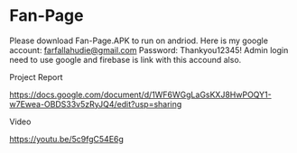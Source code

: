 # Fan-Page

Please download Fan-Page.APK to run on andriod.
Here is my google account:  farfallahudie@gmail.com Password: Thankyou12345!
Admin login need to use google and firebase is link with this accound also. 



Project Report

https://docs.google.com/document/d/1WF6WGgLaGsKXJ8HwPOQY1-w7Ewea-OBDS33v5zRyJQ4/edit?usp=sharing

Video

https://youtu.be/5c9fgC54E6g
